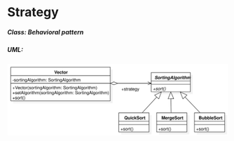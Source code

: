 # Strategy

##### Class: Behavioral pattern

##### UML:

<img src="https://github.com/CamiloJr/design-patterns-gof/blob/main/strategy/strategy-uml.jpg" width="800" />

